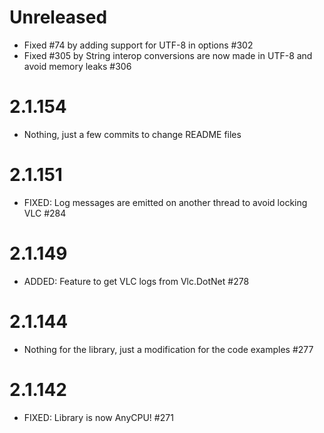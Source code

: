 # Unreleased
- Fixed #74 by adding support for UTF-8 in options #302
- Fixed #305 by String interop conversions are now made in UTF-8 and avoid memory leaks #306

# 2.1.154
- Nothing, just a few commits to change README files

# 2.1.151
- FIXED: Log messages are emitted on another thread to avoid locking VLC #284

# 2.1.149
- ADDED: Feature to get VLC logs from Vlc.DotNet #278

# 2.1.144
- Nothing for the library, just a modification for the code examples #277

# 2.1.142
- FIXED: Library is now AnyCPU! #271
